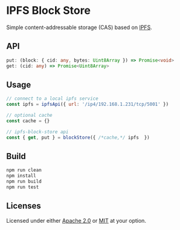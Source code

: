 # IPFS Block Store

Simple content-addressable storage (CAS) based on [IPFS](https://ipfs.tech/).

## API

```ts
put: (block: { cid: any, bytes: Uint8Array }) => Promise<void>
get: (cid: any) => Promise<Uint8Array>
```

## Usage

```js
// connect to a local ipfs service
const ipfs = ipfsApi({ url: '/ip4/192.168.1.231/tcp/5001' })

// optional cache
const cache = {}

// ipfs-block-store api
const { get, put } = blockStore({ /*cache,*/ ipfs  })
```


## Build

```sh
npm run clean
npm install
npm run build
npm run test
```

## Licenses

Licensed under either [Apache 2.0](http://opensource.org/licenses/MIT) or [MIT](http://opensource.org/licenses/MIT) at your option.

